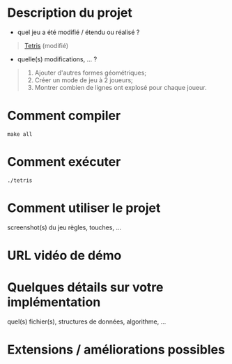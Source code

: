 # Description du projet
- quel jeu a été modifié / étendu ou réalisé ?
> [Tetris](https://www.raylib.com/games.html) (modifié)
- quelle(s) modifications, ... ?
> 1) Ajouter d'autres formes géométriques;
> 2) Créer un mode de jeu à 2 joueurs; 
> 3) Montrer combien de lignes ont explosé pour chaque joueur.
# Comment compiler
```
make all
```
# Comment exécuter
```
./tetris
```
# Comment utiliser le projet
screenshot(s) du jeu
règles, touches, ...
# URL vidéo de démo
# Quelques détails sur votre implémentation
quel(s) fichier(s), structures de données, algorithme, ...
# Extensions / améliorations possibles
